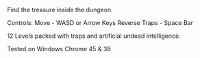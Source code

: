 Find the treasure inside the dungeon.

Controls:
Move - WASD or Arrow Keys
Reverse Traps - Space Bar

12 Levels packed with traps and artificial undead  intelligence. 

Tested on Windows Chrome 45 & 38
